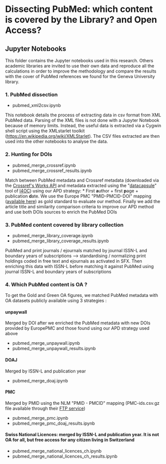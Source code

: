 # Dissecting PubMed: which content is covered by the Library? and Open Access?

## Jupyter Notebooks

This folder contains the Jupyter notebooks used in this research. Others academic libraries are invited to use their own data and reproduce all the calculations in order to improve the methodology and compare the results with the cover of PubMed references we found for the Geneva University library.

### 1. PubMed dissection

 - pubmed_xml2csv.ipynb

This notebook details the process of extracting data in csv format from XML PubMed data. Parsing of the XML files is not done with a Jupyter Notebook because of memory limits. Instead, the useful data is extracted via a Cygwin shell script using the XMLstarlet toolkit (https://en.wikipedia.org/wiki/XMLStarlet). The CSV files extracted are then used into the other notebooks to analyse the data.

### 2. Hunting for DOIs

 - pubmed_merge_crossref.ipynb
 - pubmed_merge_crossref_results.ipynb

Match between PubMed metadata and Crossref metadata (downloaded via the [Crossref's Works API](https://api.crossref.org/works) and metadata extracted using the "[datacapsule](https://github.com/elifesciences/datacapsule-crossref/tree/analysis)" tool of [I4OC](https://i4oc.org/)) using our APD strategy: * First **a**uthor + first **p**age + publication **d**ate. We use the Europe PMC "PMID-PMCID-DOI" mapping ([available here](https://europepmc.org/downloads)) as gold standard to evaluate our method. Finally we add the article title and similarity comparison criteria to improve our APD method and use both DOIs sources to enrich the PubMed DOIs

### 3. PubMed content covered by library collection

 - pubmed_merge_library_coverage.ipynb
 - pubmed_merge_library_coverage_results.ipynb
 
PubMed and print journals / ejournals matched by journal ISSN-L and boundary years of subscriptions --> standardising / normalizing print holdings coded in free text and ejournals as activated in SFX. Then enriching this data with ISSN-L before matching it against PubMed using journal ISSN-L and boundary years of subscriptions

### 4. Which PubMed content is OA ?

To get the Gold and Green OA figures, we matched PubMed metadata with OA datasets publicly available using 3 strategies :

#### unpaywall

Merged by DOI after we enriched the PubMed metadata with new DOIs provided by EuropePMC and those found using our APD strategy used above

 - pubmed_merge_unpaywall.ipynb
 - pubmed_merge_unpaywall_results.ipynb
 
#### DOAJ

Merged by ISSN-L and publication year

 - pubmed_merge_doaj.ipynb

#### PMC

Merged by PMID using the NLM "PMID - PMCID" mapping (PMC-ids.csv.gz file available through their [FTP service](https://www.ncbi.nlm.nih.gov/pmc/tools/ftp/))

 - pubmed_merge_pmc.ipynb
 - pubmed_merge_pmc_doaj_results.ipynb

#### Swiss National Licences: merged by ISSN-L and publication year. It is not OA for all, but free access for any citizen living in Switzerland

 - pubmed_merge_national_licences_ch.ipynb
 - pubmed_merge_national_licences_ch_results.ipynb
 
 

